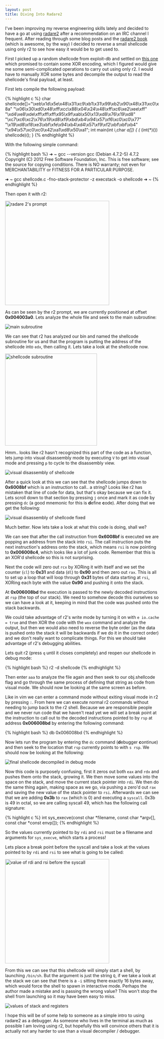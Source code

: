 ```yaml
---
layout: post
title: Diving Into Radare2
---
```


I've been improving my reverse engineering skills lately and decided to have a go at using [radare2](http://radare2.org) after a recommendation on an IRC channel I frequent. After reading through some blog posts and the [radare2 book](https://www.gitbook.com/book/radare/radare2book/details) (which is awesome, by the way) I decided to reverse a small shellcode using only r2 to see how easy it would be to get used to.

First I picked up a random shellcode from exploit-db and settled on [this one](https://exploit-db.com/exploits/39869/) which promised to contain some XOR encoding, which I figured would give me some semi-complicated operations to carry out using only r2. I would have to manually XOR some bytes and decompile the output to read the shellcode's final payload, at least.

First lets compile the following payload:

{% highlight c %}
char shellcode[]="\xeb\x1d\x5e\x48\x31\xc9\xb1\x31\x99\xb2\x90\x48\x31\xc0\x8a"
                 "\x06\x30\xd0\x48\xff\xcc\x88\x04\x24\x48\xff\xc6\xe2\xee\xff"
                 "\xd4\xe8\xde\xff\xff\xff\x95\x9f\xab\x50\x13\xd8\x76\x19\xd8"
                 "\xc7\xc6\xc2\x76\x19\xd8\xf9\xbd\xb4\x94\x57\xf6\xc0\xc0\x77"
                 "\x19\xd8\xf8\xe3\xbf\xfe\x94\xb4\xd4\x57\xf9\xf2\xbf\xbf\xb4"
                 "\x94\x57\xc0\xc0\x42\xa1\xd8\x50\xa1";
int main(int i,char *a[])
{
    (* (int(*)()) shellcode)();
}
{% endhighlight %}

With the following simple command:

{% highlight bash %}
➜  ~ gcc --version
gcc (Debian 4.7.2-5) 4.7.2
Copyright (C) 2012 Free Software Foundation, Inc.
This is free software; see the source for copying conditions.  There is NO
warranty; not even for MERCHANTABILITY or FITNESS FOR A PARTICULAR PURPOSE.

➜  ~ gcc shellcode.c -fno-stack-protector -z execstack -o shellcode
➜  ~
{% endhighlight %}

Then open it with r2:

<img src="/images/2016-06-22/561CySN.png" width="340" alt="radare 2's prompt" />

As can be seen by the r2 prompt, we are currently positioned at offset **0x004003a0**. Lets analyze the whole file and seek to the main subroutine:

![main subroutine](/images/2016-06-22/9A4n0rn.png)

We can see that r2 has analyzed our bin and named the shellcode subroutine for us and that the program is putting the address of the shellcode into `edx`, then calling it. Lets take a look at the shellcode now.

<img src="/images/2016-06-22/vP7Mps8.png" width="300" alt="shellcode subroutine" />

Hmm.. looks like r2 hasn't recognized this part of the code as a function, lets jump into visual disassembly mode by executing `V` to get into visual mode and pressing `p` to cycle to the disassembly view.

![visual disassembly of shellcode](/images/2016-06-22/jhNnMjb.png)

After a quick look at this we can see that the shellcode jumps down to **0x6008bf** which is an instruction to call.. a string? Looks like r2 has mistaken that line of code for data, but that's okay because we can fix it. Lets scroll down to that section by pressing `j` once and mark it as code by pressing `dc` (a good mnemonic for this is **d**efine **c**ode). After doing that we get the following:

![visual disassembly of shellcode fixed](/images/2016-06-22/zwrPBhd.png)

Much better. Now lets take a look at what this code is doing, shall we?

We can see that after the call instruction from **0x6008bf** is executed we are popping an address from the stack into `rsi`. The call instruction puts the next instruction's address onto the stack, which means `rsi` is now pointing to **0x006008c4**, which looks like a lot of junk code. Remember that this is an XOR'd shellcode so this is not surprising.

Next the code will zero out `rcx` by XORing it with itself and we set the counter (`cl`) to **0x31** and data (`dl`) to **0x90** and then zero out `rax`. This is all to set up a loop that will loop through **0x31** bytes of data starting at `rsi`, XORing each byte with the value **0x90** and pushing it onto the stack.

At **0x006008bd** the execution is passed to the newly decoded instructions at `rsp` (the top of our stack). We need to somehow decode this ourselves so we can have a look at it, keeping in mind that the code was pushed onto the stack backwards.

We could take advantage of r2's write mode by turning it on with `e io.cache = true` and then XOR the code with the `wox` command and analyze the output, but then we would also need to reverse the byte order (as the data is pushed onto the stack it will be backwards if we do it in the correct order) and we don't really want to complicate things. For this we should take advantage of r2's debugging abilities.

Lets quit r2 (press `q` until it closes completely) and reopen our shellcode in debug mode:

{% highlight bash %}
r2 -d shellcode
{% endhighlight %}

Then enter `aaa` to analyze the file again and then seek to our obj.shellcode flag and go through the same process of defining that string as code from visual mode. We should now be looking at the same screen as before.

Like in vim we can enter a command mode without exiting visual mode in r2 by pressing `:`. From here we can execute normal r2 commands without needing to jump back to the r2 shell. Because we are responsible people and we never run code that we haven't read yet we will set a break point at the instruction to call out to the decoded instructions pointed to by `rsp` at address **0x006008bd** by entering the following command:

{% highlight bash %}
db 0x006008bd
{% endhighlight %}

Now lets run the program by entering the `dc` command (**d**ebugger **c**ontinue) and then seek to the location that `rsp` currently points to with `s rsp`. We should now be looking at the following:

![final shellcode decompiled in debug mode](/images/2016-06-22/f5BbRqK.png)

Now this code is purposely confusing, first it zeros out both `eax` and `rdx` and pushes them onto the stack, growing it. We then move some values into the space on the stack, and move the current stack pointer into `rdi`. We then do the same thing again, making space as we go, via pushing a zero'd out `rax` and saving the new value of the stack pointer to `rsi`. Afterwards we can see that we are adding **0x3b** to `rax` (which is 0) and executing a `syscall`. 0x3b is 49 in octal, so we are calling syscall 49, which has the following call signature:

{% highlight c %}
int sys_execve(const char *filename, const char *argv[], const char *const envp[]);
{% endhighlight %}

So the values currently pointed to by `rdi` and `rsi` must be a filename and arguments for `sys_execve`, which starts a process!

Lets place a break point before the syscall and take a look at the values pointed to by `rdi` and `rsi` to see what is going to be called:

<img src="/images/2016-06-22/3Tfkit3.png" width="340" alt="value of rdi and rsi before the syscall" />

From this we can see that this shellcode will simply start a shell, by launching `/bin/sh`. But the argument is just the string `Q`, if we take a look at the stack we can see that there is a `-i` sitting there exactly 16 bytes away, which would force the shell to spawn in interactive mode. Perhaps the author made a mistake and is passing the wrong value? This won't stop the shell from launching so it may have been easy to miss.

![values of stack and registers](/images/2016-06-22/LHmfBE4.png)

I hope this will be of some help to someone as a simple intro to using radare2 as a debugger. As someone who lives in the terminal as much as possible I am loving using r2, but hopefully this will convince others that it is actually not any harder to use than a visual decompiler / debugger.
